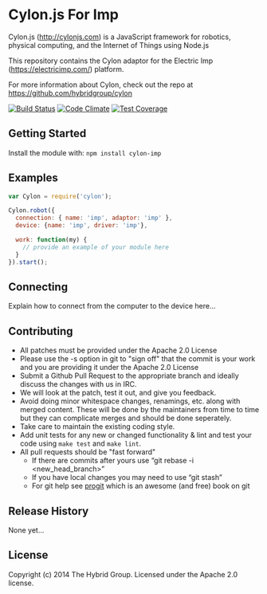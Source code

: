 # Cylon.js For Imp

Cylon.js (http://cylonjs.com) is a JavaScript framework for robotics, physical computing, and the Internet of Things using Node.js

This repository contains the Cylon adaptor for the Electric Imp (https://electricimp.com/) platform.

For more information about Cylon, check out the repo at
https://github.com/hybridgroup/cylon

[![Build Status](https://secure.travis-ci.org/hybridgroup/cylon-imp.png?branch=master)](http://travis-ci.org/hybridgroup/cylon-imp) [![Code Climate](https://codeclimate.com/github/hybridgroup/cylon-imp/badges/gpa.svg)](https://codeclimate.com/github/hybridgroup/cylon-imp) [![Test Coverage](https://codeclimate.com/github/hybridgroup/cylon-imp/badges/coverage.svg)](https://codeclimate.com/github/hybridgroup/cylon-imp)

## Getting Started

Install the module with: `npm install cylon-imp`

## Examples

```javascript
var Cylon = require('cylon');

Cylon.robot({
  connection: { name: 'imp', adaptor: 'imp' },
  device: {name: 'imp', driver: 'imp'},

  work: function(my) {
    // provide an example of your module here
  }
}).start();
```

## Connecting

Explain how to connect from the computer to the device here...

## Contributing

* All patches must be provided under the Apache 2.0 License
* Please use the -s option in git to "sign off" that the commit is your work and you are providing it under the Apache 2.0 License
* Submit a Github Pull Request to the appropriate branch and ideally discuss the changes with us in IRC.
* We will look at the patch, test it out, and give you feedback.
* Avoid doing minor whitespace changes, renamings, etc. along with merged content. These will be done by the maintainers from time to time but they can complicate merges and should be done seperately.
* Take care to maintain the existing coding style.
* Add unit tests for any new or changed functionality & lint and test your code using `make test` and `make lint`.
* All pull requests should be "fast forward"
  * If there are commits after yours use “git rebase -i <new_head_branch>”
  * If you have local changes you may need to use “git stash”
  * For git help see [progit](http://git-scm.com/book) which is an awesome (and free) book on git

## Release History

None yet...

## License

Copyright (c) 2014 The Hybrid Group. Licensed under the Apache 2.0 license.
